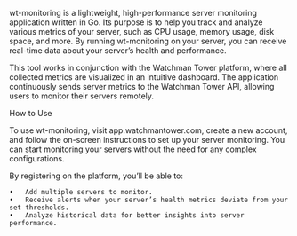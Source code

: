 wt-monitoring is a lightweight, high-performance server monitoring application written in Go. Its purpose is to help you track and analyze various metrics of your server, such as CPU usage, memory usage, disk space, and more. By running wt-monitoring on your server, you can receive real-time data about your server’s health and performance.

This tool works in conjunction with the Watchman Tower platform, where all collected metrics are visualized in an intuitive dashboard. The application continuously sends server metrics to the Watchman Tower API, allowing users to monitor their servers remotely.

How to Use

To use wt-monitoring, visit app.watchmantower.com, create a new account, and follow the on-screen instructions to set up your server monitoring. You can start monitoring your servers without the need for any complex configurations.

By registering on the platform, you’ll be able to:

	•	Add multiple servers to monitor.
	•	Receive alerts when your server’s health metrics deviate from your set thresholds.
	•	Analyze historical data for better insights into server performance.